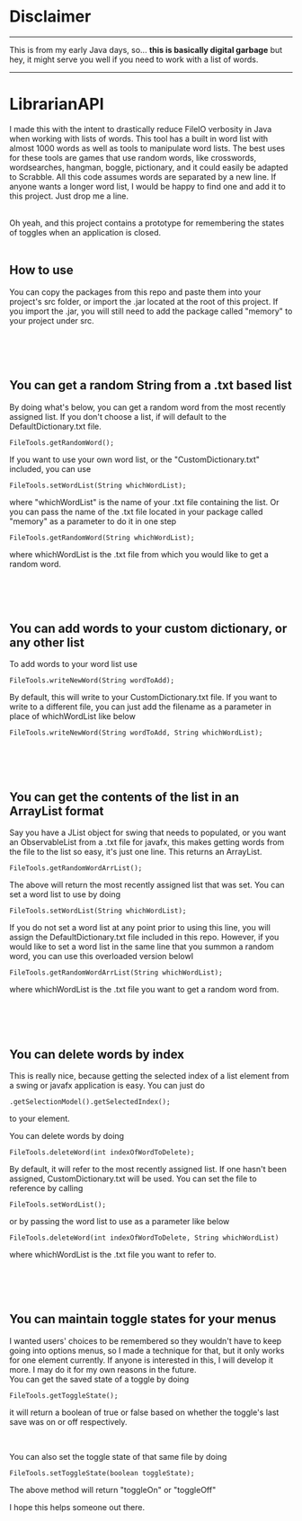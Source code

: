 # Disclaimer

---

This is from my early Java days, so... **this is basically digital garbage** but hey, it might serve you well if you need to work with a list of words.

---

# LibrarianAPI

I made this with the intent to drastically reduce FileIO verbosity in Java when working with lists of words. This tool has a built in word list with almost 1000 words as well as tools to manipulate word lists. The best uses for these tools are games that use random words, like crosswords, wordsearches, hangman, boggle, pictionary, and it could easily be adapted to Scrabble. All this code assumes words are separated by a new line. If anyone wants a longer word list, I would be happy to find one and add it to this project. Just drop me a line.

<br/>
Oh yeah, and this project contains a prototype for remembering the states of toggles when an application is closed.
<br/>
<br/>

## How to use
You can copy the packages from this repo and paste them into your project's src folder, or import the .jar located at the root of this project. If you import the .jar, you will still need to add the package called "memory" to your project under src.

<br/>
<br/>
<br/>

## You can get a random String from a .txt based list

By doing what's below, you can get a random word from the most recently assigned list. If you don't choose a list, if will default to the DefaultDictionary.txt file.

```
FileTools.getRandomWord();
```

If you want to use your own word list, or the "CustomDictionary.txt" included, you can use

```
FileTools.setWordList(String whichWordList);
```

where "whichWordList" is the name of your .txt file containing the list. Or you can pass the name of the .txt file located in your package called "memory" as a parameter to do it in one step

```
FileTools.getRandomWord(String whichWordList);
```
where whichWordList is the .txt file from which you would like to get a random word.

<br/>
<br/>
<br/>

## You can add words to your custom dictionary, or any other list

To add words to your word list use
```
FileTools.writeNewWord(String wordToAdd);
``` 
By default, this will write to your CustomDictionary.txt file. If you want to write to a different file, you can just add the filename as a  parameter in place of whichWordList like below
```
FileTools.writeNewWord(String wordToAdd, String whichWordList);
```
<br/>
<br/>
<br/>

## You can get the contents of the list in an ArrayList format

Say you have a JList object for swing that needs to populated, or you want an ObservableList<String> from a .txt file for javafx, this makes getting words from the file to the list so easy, it's just one line. This returns an ArrayList<String>.
  
```
FileTools.getRandomWordArrList();
```
The above will return the most recently assigned list that was set. You can set a word list to use by doing

```
FileTools.setWordList(String whichWordList);
```
If you do not set a word list at any point prior to using this line, you will assign the DefaultDictionary.txt file included in this repo. However, if you would like to set a word list in the same line that you summon a random word, you can use this overloaded version belowI

```
FileTools.getRandomWordArrList(String whichWordList);
```
where whichWordList is the .txt file you want to get a random word from.

<br/>
<br/>
<br/>

## You can delete words by index

This is really nice, because getting the selected index of a list element from a swing or javafx application is easy. You can just do 

```
.getSelectionModel().getSelectedIndex();
```
to your element.

You can delete words by doing 
```
FileTools.deleteWord(int indexOfWordToDelete);
```
By default, it will refer to the most recently assigned list. If one hasn't been assigned, CustomDictionary.txt will be used. You can set the file to reference by calling  

```
FileTools.setWordList();
```
or by passing the word list to use as a parameter like below

```
FileTools.deleteWord(int indexOfWordToDelete, String whichWordList)
```
where whichWordList is the .txt file you want to refer to.

<br/>
<br/>
<br/>

## You can maintain toggle states for your menus

I wanted users' choices to be remembered so they wouldn't have to keep going into options menus, so I made a technique for that, but it only works for one element currently. If anyone is interested in this, I will develop it more. I may do it for my own reasons in the future.
<br/>
You can get the saved state of a toggle by doing 

```
FileTools.getToggleState();
```
it will return a boolean of true or false based on whether the toggle's last save was on or off respectively.

<br/>

You can also set the toggle state of that same file by doing

```
FileTools.setToggleState(boolean toggleState);
```

The above method will return "toggleOn" or "toggleOff"

I hope this helps someone out there.
